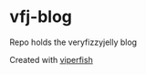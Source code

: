 # vfj-blog

Repo holds the veryfizzyjelly blog

Created with [viperfish](https://github.com/mattstyles/viperfish)
